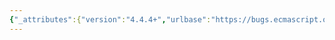 ```yaml
---
{"_attributes":{"version":"4.4.4+","urlbase":"https://bugs.ecmascript.org/","maintainer":"dherman@mozilla.com"},"bug":{"bug_id":2526,"creation_ts":"2014-02-12 16:36:00 -0800","short_desc":"5.3: non-infix invocation of 'Contains'","delta_ts":"2014-05-06 16:26:56 -0700","product":"Draft for 6th Edition","component":"editorial issue","version":"Rev 22: January 20, 2014 Draft","rep_platform":"All","op_sys":"All","bug_status":"RESOLVED","resolution":"FIXED","priority":"Normal","bug_severity":"normal","everconfirmed":true,"reporter":{"uid":"jmdyck","name":"Michael Dyck"},"assigned_to":{"uid":"allen","name":"Allen Wirfs-Brock"},"long_desc":[{"commentid":7260,"comment_count":0,"who":{"uid":"jmdyck","name":"Michael Dyck"},"bug_when":"2014-02-12 16:36:55 -0800","thetext":"In 5.3 \"Static Semantic Rules\":\n\n5.3 / step 1.b.i:\nLet contained be the result of Contains for /sym/ with argument /symbol/.\n    'Contains' is normally invoked via an infix notation.\n    Change to:\n        ... the result of /sym/ Contains /symbol/."},{"commentid":7813,"comment_count":1,"who":{"uid":"allen","name":"Allen Wirfs-Brock"},"bug_when":"2014-04-18 10:44:13 -0700","thetext":"fixed in rev24 editor's draft"},{"commentid":8171,"comment_count":2,"who":{"uid":"allen","name":"Allen Wirfs-Brock"},"bug_when":"2014-05-06 16:26:56 -0700","thetext":"fixed in rev24"}]}}
---
```

